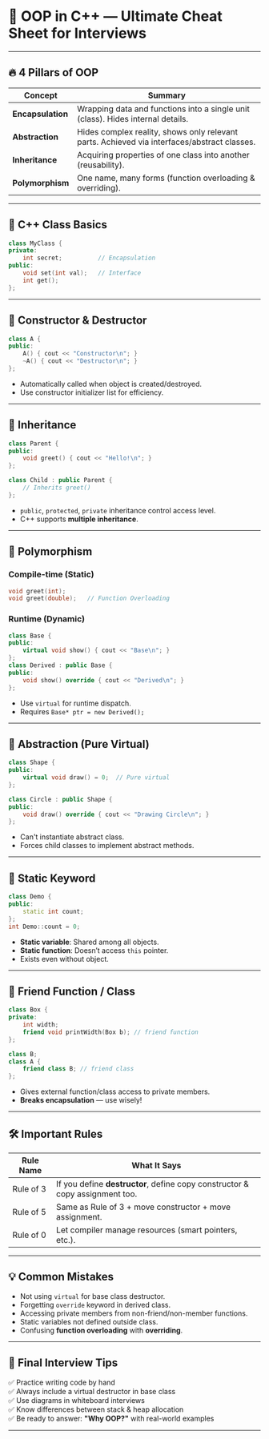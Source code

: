 # 📘 OOP in C++ — Ultimate Cheat Sheet for Interviews

---

## 🔥 4 Pillars of OOP

| Concept         | Summary                                                                 |
|----------------|-------------------------------------------------------------------------|
| **Encapsulation** | Wrapping data and functions into a single unit (class). Hides internal details. |
| **Abstraction**   | Hides complex reality, shows only relevant parts. Achieved via interfaces/abstract classes. |
| **Inheritance**   | Acquiring properties of one class into another (reusability).        |
| **Polymorphism**  | One name, many forms (function overloading & overriding).            |

---

## 🧱 C++ Class Basics

```cpp
class MyClass {
private:
    int secret;          // Encapsulation
public:
    void set(int val);   // Interface
    int get();
};
```

---

## 🧰 Constructor & Destructor

```cpp
class A {
public:
    A() { cout << "Constructor\n"; }
    ~A() { cout << "Destructor\n"; }
};
```

- Automatically called when object is created/destroyed.
- Use constructor initializer list for efficiency.

---

## 🧬 Inheritance

```cpp
class Parent {
public:
    void greet() { cout << "Hello!\n"; }
};

class Child : public Parent {
    // Inherits greet()
};
```

- `public`, `protected`, `private` inheritance control access level.
- C++ supports **multiple inheritance**.

---

## 🧭 Polymorphism

### Compile-time (Static)
```cpp
void greet(int);      
void greet(double);   // Function Overloading
```

### Runtime (Dynamic)
```cpp
class Base {
public:
    virtual void show() { cout << "Base\n"; }
};
class Derived : public Base {
public:
    void show() override { cout << "Derived\n"; }
};
```

- Use `virtual` for runtime dispatch.
- Requires `Base* ptr = new Derived();`

---

## 🧼 Abstraction (Pure Virtual)

```cpp
class Shape {
public:
    virtual void draw() = 0;  // Pure virtual
};

class Circle : public Shape {
public:
    void draw() override { cout << "Drawing Circle\n"; }
};
```

- Can't instantiate abstract class.
- Forces child classes to implement abstract methods.

---

## 🧊 Static Keyword

```cpp
class Demo {
public:
    static int count;
};
int Demo::count = 0;
```

- **Static variable**: Shared among all objects.
- **Static function**: Doesn’t access `this` pointer.
- Exists even without object.

---

## 🤝 Friend Function / Class

```cpp
class Box {
private:
    int width;
    friend void printWidth(Box b); // friend function
};

class B;
class A {
    friend class B; // friend class
};
```

- Gives external function/class access to private members.
- **Breaks encapsulation** — use wisely!

---

## 🛠 Important Rules

| Rule Name        | What It Says                                                                 |
|------------------|------------------------------------------------------------------------------|
| Rule of 3        | If you define **destructor**, define copy constructor & copy assignment too. |
| Rule of 5        | Same as Rule of 3 + move constructor + move assignment.                      |
| Rule of 0        | Let compiler manage resources (smart pointers, etc.).                        |

---

## 💡 Common Mistakes

- Not using `virtual` for base class destructor.
- Forgetting `override` keyword in derived class.
- Accessing private members from non-friend/non-member functions.
- Static variables not defined outside class.
- Confusing **function overloading** with **overriding**.

---

## 🧠 Final Interview Tips

✅ Practice writing code by hand  
✅ Always include a virtual destructor in base class  
✅ Use diagrams in whiteboard interviews  
✅ Know differences between stack & heap allocation  
✅ Be ready to answer: **"Why OOP?"** with real-world examples

---


